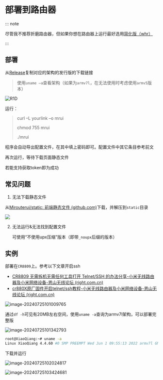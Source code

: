 

# 部署到路由器

::: note

尽管我不推荐折磨路由器，但如果你想在路由器上运行最好选用[简化版（whr）](/more/lite.md)

 :::

## 部署

从[Release](https://github.com/Mirouterui/mirouter-ui/releases)复制对应的架构的发行版的下载链接

> 使用`uname –a`查看架构（如果为`armv7l`，在无法使用时考虑使用`armv5`版本）

![R1D](https://onep.hzchu.top/mount/pic/2023/08/29/64ed9b78dbe91.webp?fmt=webp)

运行：

> curl –L yourlink –o mrui
>
> chmod 755 mrui
>
> ./mrui

程序会自动导出配置文件，在其中填上密码即可。配置文件中其它条目参考前文

再次运行，等待下载页面静态文件

若能支持获取token即为成功

## 常见问题

1. 无法下载静态文件

从[Mirouterui/static: 前端静态文件 (github.com)](https://github.com/Mirouterui/static)下载，并解压到`static`目录

![](https://onep.hzchu.top/mount/pic/2023/08/29/64eda04788f04.webp?fmt=webp)

2. 无法运行&无法找到配置文件

   可使用“不使用upx压缩”版本（即带`_noupx`后缀的版本）



## 实例

部署在`CR8809`上。参考以下文章开启ssh

- [CR8809 无需拆机无需任何工具打开 Telnet/SSH 的办法分享-小米无线路由器及小米网络设备-恩山无线论坛 (right.com.cn)](https://www.right.com.cn/forum/thread-8364521-1-1.html)
- [cr880X原厂固件开启telnet/ssh教程-小米无线路由器及小米网络设备-恩山无线论坛 (right.com.cn)](https://www.right.com.cn/FORUM/thread-8281028-1-1.html)

![image-20240725101009765](https://onep.hzchu.top/mount/pic/myself/2024/07/66a1b40864c30.png?fmt=webp)

通过`df -h`可见有20MB左右空间，使用`uname -a`查询为armv7l架构，可以部署完整版

![image-20240725101342793](https://onep.hzchu.top/mount/pic/myself/2024/07/66a1b4dd12b80.png?fmt=webp)

```bash
root@XiaoQiang:~# uname -a
Linux XiaoQiang 4.4.60 #0 SMP PREEMPT Wed Jun 1 09:55:13 2022 armv7l GNU/Linux
```

下载并运行

![image-20240725102024817](https://onep.hzchu.top/mount/pic/myself/2024/07/66a1b66f54106.png?fmt=webp)

![image-20240725103424681](https://onep.hzchu.top/mount/pic/myself/2024/07/66a1b9b73b1fb.png?fmt=webp)